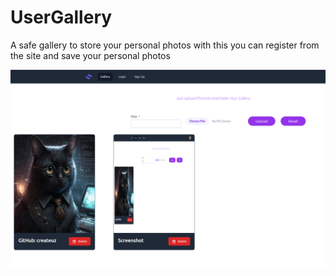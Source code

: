 # UserGallery
A safe gallery to store your personal photos
with this you can register from the site and save your personal photos


![img.png](img.png)